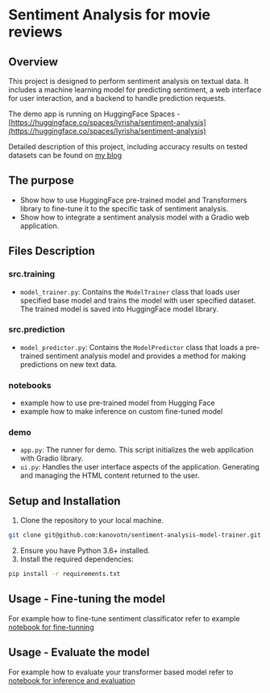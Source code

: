 # Sentiment Analysis for movie reviews

## Overview
This project is designed to perform sentiment analysis on textual data. It includes a machine learning model for
predicting sentiment, a web interface for user interaction, and a backend to handle prediction requests.

The demo app is running on HuggingFace Spaces - [https://huggingface.co/spaces/lyrisha/sentiment-analysis](https://huggingface.co/spaces/lyrisha/sentiment-analysis)

Detailed description of this project, including accuracy results on tested datasets can be found on [my blog](https://kanovotn.github.io/2024-05-01-sentiment-analysis-with-hugging-face/)

## The purpose
- Show how to use HuggingFace pre-trained model and Transformers library to fine-tune it to the specific task of sentiment analysis.
- Show how to integrate a sentiment analysis model with a Gradio web application.

## Files Description

### src.training
- `model_trainer.py`: Contains the `ModelTrainer` class that loads user specified base model and trains the model 
with user specified dataset. The trained model is saved into HuggingFace model library.

### src.prediction
- `model_predictor.py`: Contains the `ModelPredictor` class that loads a pre-trained sentiment analysis model 
and provides a method for making predictions on new text data.

### notebooks
- example how to use pre-trained model from Hugging Face
- example how to make inference on custom fine-tuned model

### demo
- `app.py`: The runner for demo. This script initializes the web application with Gradio library.
- `ui.py`: Handles the user interface aspects of the application. Generating and managing the HTML content returned to the user.

## Setup and Installation

1. Clone the repository to your local machine.
```bash
git clone git@github.com:kanovotn/sentiment-analysis-model-trainer.git
```
2. Ensure you have Python 3.6+ installed.
3. Install the required dependencies:
```bash
pip install -r requirements.txt
```

## Usage - Fine-tuning the model
For example how to fine-tune sentiment classificator refer to example [notebook for fine-tunning](https://github.com/kanovotn/sentiment-analysis-model-trainer/blob/master/notebooks/finetune_bert_for_sentiment_analysis.ipynb)

## Usage - Evaluate the model
For example how to evaluate your transformer based model refer to [notebook for inference and evaluation](https://github.com/kanovotn/sentiment-analysis-model-trainer/blob/master/notebooks/inference_and_evaluation_sentiment_analysis_model.ipynb)

